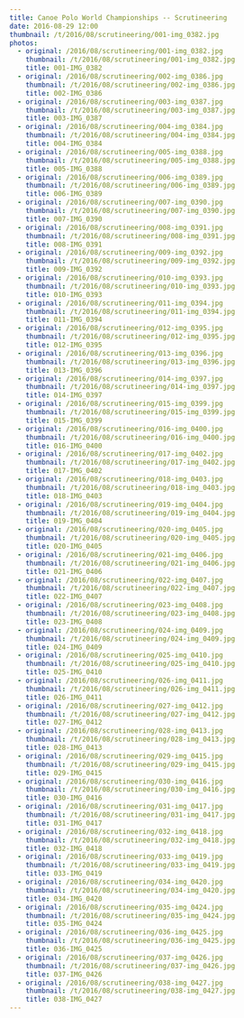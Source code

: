 ```yaml
---
title: Canoe Polo World Championships -- Scrutineering
date: 2016-08-29 12:00
thumbnail: /t/2016/08/scrutineering/001-img_0382.jpg
photos:
  - original: /2016/08/scrutineering/001-img_0382.jpg
    thumbnail: /t/2016/08/scrutineering/001-img_0382.jpg
    title: 001-IMG_0382
  - original: /2016/08/scrutineering/002-img_0386.jpg
    thumbnail: /t/2016/08/scrutineering/002-img_0386.jpg
    title: 002-IMG_0386
  - original: /2016/08/scrutineering/003-img_0387.jpg
    thumbnail: /t/2016/08/scrutineering/003-img_0387.jpg
    title: 003-IMG_0387
  - original: /2016/08/scrutineering/004-img_0384.jpg
    thumbnail: /t/2016/08/scrutineering/004-img_0384.jpg
    title: 004-IMG_0384
  - original: /2016/08/scrutineering/005-img_0388.jpg
    thumbnail: /t/2016/08/scrutineering/005-img_0388.jpg
    title: 005-IMG_0388
  - original: /2016/08/scrutineering/006-img_0389.jpg
    thumbnail: /t/2016/08/scrutineering/006-img_0389.jpg
    title: 006-IMG_0389
  - original: /2016/08/scrutineering/007-img_0390.jpg
    thumbnail: /t/2016/08/scrutineering/007-img_0390.jpg
    title: 007-IMG_0390
  - original: /2016/08/scrutineering/008-img_0391.jpg
    thumbnail: /t/2016/08/scrutineering/008-img_0391.jpg
    title: 008-IMG_0391
  - original: /2016/08/scrutineering/009-img_0392.jpg
    thumbnail: /t/2016/08/scrutineering/009-img_0392.jpg
    title: 009-IMG_0392
  - original: /2016/08/scrutineering/010-img_0393.jpg
    thumbnail: /t/2016/08/scrutineering/010-img_0393.jpg
    title: 010-IMG_0393
  - original: /2016/08/scrutineering/011-img_0394.jpg
    thumbnail: /t/2016/08/scrutineering/011-img_0394.jpg
    title: 011-IMG_0394
  - original: /2016/08/scrutineering/012-img_0395.jpg
    thumbnail: /t/2016/08/scrutineering/012-img_0395.jpg
    title: 012-IMG_0395
  - original: /2016/08/scrutineering/013-img_0396.jpg
    thumbnail: /t/2016/08/scrutineering/013-img_0396.jpg
    title: 013-IMG_0396
  - original: /2016/08/scrutineering/014-img_0397.jpg
    thumbnail: /t/2016/08/scrutineering/014-img_0397.jpg
    title: 014-IMG_0397
  - original: /2016/08/scrutineering/015-img_0399.jpg
    thumbnail: /t/2016/08/scrutineering/015-img_0399.jpg
    title: 015-IMG_0399
  - original: /2016/08/scrutineering/016-img_0400.jpg
    thumbnail: /t/2016/08/scrutineering/016-img_0400.jpg
    title: 016-IMG_0400
  - original: /2016/08/scrutineering/017-img_0402.jpg
    thumbnail: /t/2016/08/scrutineering/017-img_0402.jpg
    title: 017-IMG_0402
  - original: /2016/08/scrutineering/018-img_0403.jpg
    thumbnail: /t/2016/08/scrutineering/018-img_0403.jpg
    title: 018-IMG_0403
  - original: /2016/08/scrutineering/019-img_0404.jpg
    thumbnail: /t/2016/08/scrutineering/019-img_0404.jpg
    title: 019-IMG_0404
  - original: /2016/08/scrutineering/020-img_0405.jpg
    thumbnail: /t/2016/08/scrutineering/020-img_0405.jpg
    title: 020-IMG_0405
  - original: /2016/08/scrutineering/021-img_0406.jpg
    thumbnail: /t/2016/08/scrutineering/021-img_0406.jpg
    title: 021-IMG_0406
  - original: /2016/08/scrutineering/022-img_0407.jpg
    thumbnail: /t/2016/08/scrutineering/022-img_0407.jpg
    title: 022-IMG_0407
  - original: /2016/08/scrutineering/023-img_0408.jpg
    thumbnail: /t/2016/08/scrutineering/023-img_0408.jpg
    title: 023-IMG_0408
  - original: /2016/08/scrutineering/024-img_0409.jpg
    thumbnail: /t/2016/08/scrutineering/024-img_0409.jpg
    title: 024-IMG_0409
  - original: /2016/08/scrutineering/025-img_0410.jpg
    thumbnail: /t/2016/08/scrutineering/025-img_0410.jpg
    title: 025-IMG_0410
  - original: /2016/08/scrutineering/026-img_0411.jpg
    thumbnail: /t/2016/08/scrutineering/026-img_0411.jpg
    title: 026-IMG_0411
  - original: /2016/08/scrutineering/027-img_0412.jpg
    thumbnail: /t/2016/08/scrutineering/027-img_0412.jpg
    title: 027-IMG_0412
  - original: /2016/08/scrutineering/028-img_0413.jpg
    thumbnail: /t/2016/08/scrutineering/028-img_0413.jpg
    title: 028-IMG_0413
  - original: /2016/08/scrutineering/029-img_0415.jpg
    thumbnail: /t/2016/08/scrutineering/029-img_0415.jpg
    title: 029-IMG_0415
  - original: /2016/08/scrutineering/030-img_0416.jpg
    thumbnail: /t/2016/08/scrutineering/030-img_0416.jpg
    title: 030-IMG_0416
  - original: /2016/08/scrutineering/031-img_0417.jpg
    thumbnail: /t/2016/08/scrutineering/031-img_0417.jpg
    title: 031-IMG_0417
  - original: /2016/08/scrutineering/032-img_0418.jpg
    thumbnail: /t/2016/08/scrutineering/032-img_0418.jpg
    title: 032-IMG_0418
  - original: /2016/08/scrutineering/033-img_0419.jpg
    thumbnail: /t/2016/08/scrutineering/033-img_0419.jpg
    title: 033-IMG_0419
  - original: /2016/08/scrutineering/034-img_0420.jpg
    thumbnail: /t/2016/08/scrutineering/034-img_0420.jpg
    title: 034-IMG_0420
  - original: /2016/08/scrutineering/035-img_0424.jpg
    thumbnail: /t/2016/08/scrutineering/035-img_0424.jpg
    title: 035-IMG_0424
  - original: /2016/08/scrutineering/036-img_0425.jpg
    thumbnail: /t/2016/08/scrutineering/036-img_0425.jpg
    title: 036-IMG_0425
  - original: /2016/08/scrutineering/037-img_0426.jpg
    thumbnail: /t/2016/08/scrutineering/037-img_0426.jpg
    title: 037-IMG_0426
  - original: /2016/08/scrutineering/038-img_0427.jpg
    thumbnail: /t/2016/08/scrutineering/038-img_0427.jpg
    title: 038-IMG_0427
---
```

